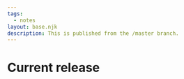 ```yaml
---
tags:
  - notes
layout: base.njk
description: This is published from the /master branch.
---
```


# Current release

